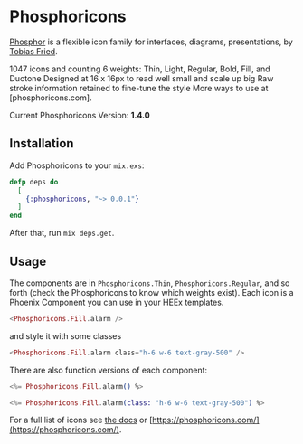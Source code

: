 # Phosphoricons

[Phosphor](https://github.com/phosphor-icons/phosphor-home#phosphor-icons) is a flexible icon family for interfaces, diagrams, presentations, by [Tobias Fried](https://github.com/rektdeckard).

1047 icons and counting
6 weights: Thin, Light, Regular, Bold, Fill, and Duotone
Designed at 16 x 16px to read well small and scale up big
Raw stroke information retained to fine-tune the style
More ways to use at [phosphoricons.com].

Current Phosphoricons Version: **1.4.0**

## Installation

Add Phosphoricons to your `mix.exs`:

```elixir
defp deps do
  [
    {:phosphoricons, "~> 0.0.1"}
  ]
end
```

After that, run `mix deps.get`.

## Usage

The components are in `Phosphoricons.Thin`, `Phosphoricons.Regular`, and so forth (check the Phosphoricons to know which weights exist). Each icon is a Phoenix Component you can use in your HEEx templates.

```eex
<Phosphoricons.Fill.alarm />
```

and style it with some classes

```eex
<Phosphoricons.Fill.alarm class="h-6 w-6 text-gray-500" />
```

There are also function versions of each component:
```eex
<%= Phosphoricons.Fill.alarm() %>

<%= Phosphoricons.Fill.alarm(class: "h-6 w-6 text-gray-500") %>
```

For a full list of icons see [the docs](https://hexdocs.pm/phosphoricons/api-reference.html) or [https://phosphoricons.com/](https://phosphoricons.com/).
